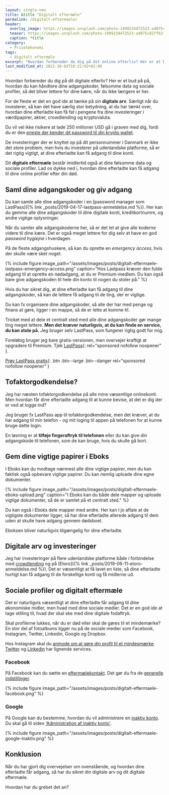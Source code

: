 ```yaml
---
layout: single-new
title: &title "Digitalt eftermæle"
permalink: /digitalt-eftermaele/
header:
  overlay_image: https://images.unsplash.com/photo-1499234472523-ad075c81ff63?ixid=MnwxMjA3fDB8MHxwaG90by1wYWdlfHx8fGVufDB8fHx8&ixlib=rb-1.2.1&auto=format&fit=crop&h=600&w=1200&q=10
  teaser: https://images.unsplash.com/photo-1499234472523-ad075c81ff63?ixid=MnwxMjA3fDB8MHxwaG90by1wYWdlfHx8fGVufDB8fHx8&ixlib=rb-1.2.1&auto=format&fit=crop&h=300&w=400&q=10
  caption: *title
category:
  - Privatøkonomi
tags:
  - digitalt eftermæle
excerpt: "Hvordan forbereder du dig på dit online efterliv? Her er et bud på på, hvordan du kan håndtere din digitale arv og digitale eftermæle."
last_modified_at: 2021-10-02T10:22:02+02:00
---
```


Hvordan forbereder du dig på dit digitale efterliv? Her er et bud på på, hvordan du kan håndtere dine adgangskoder, følsomme data og sociale profiler, så det bliver lettere for dine kære, når du ikke længere er her.

For de fleste er det en god ide at tænke på sin **digitale arv**. Særligt når du investerer, så kan det have særlig stor betydning, at du har tænkt over, hvordan dine efterladte kan få fat i pengene fra dine investeringer i værdipapirer, aktier, crowdlending og kryptovaluta.

Du vil vel ikke risikere at lade 250 millioner USD gå i graven med dig, fordi du er den [eneste der kender dit password til din krypto wallet](https://uk.pcmag.com/news/119463/cryptocurrency-exchange-locked-out-of-funds-after-ceos-death).

De investeringer der er knyttet op på dit personnummer i Danmark er ikke det store problem, men hvis du investerer på udenlandske platforme, så er det rigtig vigtigt, at dine efterladte kan få adgang til dine konti.

Dit **digitale eftermæle** består imidlertid også at dine følsomme data og sociale profiler. Lad os dykke ned i, hvordan dine efterladte kan få adgang til dine online profiler efter din død.

## Saml dine adgangskoder og giv adgang

Du kan samle alle dine adgangskoder i en [password manager som LastPass]({% link _posts/2019-04-17-lastpass-anmeldelse.md %}). Her kan du gemme alle dine adgangskoder til dine digitale konti, kreditkortnumre, og andre vigtige oplysninger.

Når du samler alle adgangskoderne her, så er det let at give alle koderne videre til dine kære. Det er også meget lettere for dig selv at have en god _password hygiejne_ i hverdagen.

På de fleste adgangshuskere, så kan du oprette en _emergency access_, hvis der skulle være sket noget.

{% include figure image_path="/assets/images/posts/digitalt-eftermaele-lastpass-emergency-access.png" caption="Hos Lastpass kræver den fulde adgang til at oprette en nødadgang, at du er Premium-medlem. Du kan også bare give adgangskoden til hele din konto til nogen du stoler på." %}

Hvis du har sikret dig, at dine efterladte kan få adgang til dine adgangskoder, så kan de lettere få adgang til de ting, der er vigtige.

Du kan fx organisere dine adgangskoder, så alle der har med penge og finans at gøre, ligger i en mappe, så de er lette at komme til.

Tricket med at dele et centralt sted med alle dine adgangskoder gør mange ting meget lettere. **Men det kræver naturligvis, at du kan finde en service, du kan stole på.** Jeg bruger selv LastPass, som fungerer rigtig godt for mig.

Foreløbig bruger jeg bare gratis-versionen, men overvejer kraftigt at opgradere til Premium. Tjek [LastPass](/go/lastpass/){: rel="sponsored nofollow noopener" }.

[Prøv LastPass gratis](/go/lastpass/){: .btn .btn--large .btn--danger rel="sponsored nofollow noopener" }

## Tofaktorgodkendelse?

Jeg har næsten tofaktorgodkendelse på alle mine væsentlige onlinekonti. Men hvordan får dine efterladte adgang til at kunne bevise, at det er dig der er ved at logge ind?

Jeg bruger fx LastPass app til tofaktorgodkendelse, men det kræver, at du har adgang til min telefon - og mit loging til appen på telefonen for at kunne bruge dette login.

En løsning er at **tilføje fingeraftryk til telefonen** eller du kan give din adgangskode til telefonen, som de kan bruge, hvis du skulle gå bort.

## Gem dine vigtige papirer i Eboks

I Eboks kan du modtage nærmest alle dine vigtige papirer, men du kan faktisk også opbevare vigtige papirer. Du kan nemlig uploade dine egne dokumenter.

{% include figure image_path="/assets/images/posts/digitalt-eftermaele-eboks-upload.png" caption="I Eboks kan du både dele mapper og uploade vigtige dokumenter, så de er samlet på et centralt sted." %}

Du kan også i Eboks dele mapper med andre. Her kan I jo aftale at de vigtigste dokumenter ligger, så har dine efterladte allerede adgang til dem uden at skulle have adgang gennem dødsboet.

Eboksen bliver naturligvis tilgængelig for dine efterladte.

## Digitale arv og investeringer

Jeg har investeringer på flere udenlandske platforme både i forbindelse med [crowdlending](/crowdlending/) og på [Etoro]({% link _posts/2019-06-11-etoro-anmeldelse.md %}). Det er væsentligt at få lavet en liste, så dine efterladte hurtigt kan få adgang til de forskellige konti og få midlerne ud.

## Sociale profiler og digitalt eftermæle

Det er naturligvis væsentligt at dine efterladte får adgang til dine økonomiske midler, men hvad med dine sociale medier. Det er en god ide at tage stilling til, hvad der skal ske med dine digitale fodaftryk.

Skal profilerne lukkes, når du er død eller skal de gøres til et mindemærke? En stor del af fotoalbums ligger nu på de sociale medier som Facebook, Instagram, Twitter, Linkedin, Google og Dropbox.

Hos Instagram skal du [anmode om at gøre din profil til et mindesmærke](https://help.instagram.com/264154560391256). [Twitter](https://help.twitter.com/en/rules-and-policies/contact-twitter-about-a-deceased-family-members-account) og [Linkedin](https://www.linkedin.com/help/linkedin/answer/2842/deceased-linkedin-member?lang=en) har lignende services.

### Facebook

På Facebook kan du sætte en [eftermælekontakt](https://www.facebook.com/help/1070665206293088?helpref=faq_content). Det gør du fra de [generelle indstillinger](https://www.facebook.com/settings?tab=account&section=account_management&view).

{% include figure image_path="/assets/images/posts/digitalt-eftermaele-facebook.png" %}

### Google

På Google kan du bestemme, hvordan du vil administrere en [inaktiv konto](https://www.facebook.com/settings?tab=account&section=account_management&view). Du skal gå til siden ['Administration af inaktiv konto'](https://myaccount.google.com/inactive?pli=1). 

{% include figure image_path="/assets/images/posts/digitalt-eftermaele-google-inaktiv.png" %}

## Konklusion

Når du har gjort dig overvejelser om ovenstående, og hvordan dine efterladte får adgang, så har du sikret din digitale arv og dit digitale eftermæle.

Hvordan har du grebet det an?
